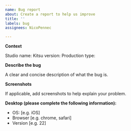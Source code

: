 ```yaml
---
name: Bug report
about: Create a report to help us improve
title: ''
labels: bug
assignees: NicoPennec

---
```


**Context**

Studio name: 
Kitsu version: 
Production type: 

**Describe the bug**

A clear and concise description of what the bug is.

**Screenshots**

If applicable, add screenshots to help explain your problem.

**Desktop (please complete the following information):**

 - OS: [e.g. iOS]
 - Browser [e.g. chrome, safari]
 - Version [e.g. 22]
